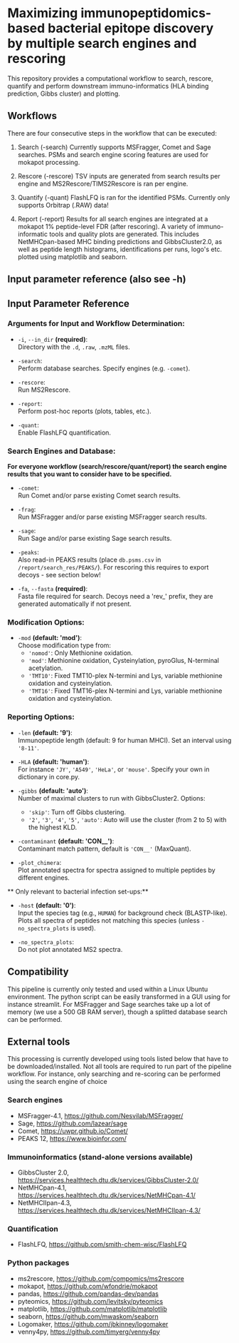# Maximizing immunopeptidomics-based bacterial epitope discovery by multiple search engines and rescoring
This repository provides a computational workflow to search, rescore, quantify and perform downstream immuno-informatics (HLA binding prediction, Gibbs cluster) and plotting.

## Workflows
There are four consecutive steps in the workflow that can be executed:
1. Search (-search)
Currently supports MSFragger, Comet and Sage searches. PSMs and search engine scoring features are used for mokapot processing.
 
2. Rescore (-rescore)
TSV inputs are generated from search results per engine and MS2Rescore/TIMS2Rescore is ran per engine.

3. Quantify (-quant)
FlashLFQ is ran for the identified PSMs. Currently only supports Orbitrap (.RAW) data!

4. Report (-report)
Results for all search engines are integrated at a mokapot 1% peptide-level FDR (after rescoring). A variety of immuno-informatic tools and quality plots are generated. 
This includes NetMHCpan-based MHC binding predictions and GibbsCluster2.0, as well as peptide length histograms, identifications per runs, logo's etc. plotted using matplotlib and seaborn.

## Input parameter reference (also see -h)

## Input Parameter Reference

### Arguments for Input and Workflow Determination:
- `-i`, `--in_dir` **(required)**:  
  Directory with the `.d`, `.raw`, `.mzML` files.
  
- `-search`:  
  Perform database searches. Specify engines (e.g. `-comet`).
  
- `-rescore`:  
  Run MS2Rescore.
  
- `-report`:  
  Perform post-hoc reports (plots, tables, etc.).
  
- `-quant`:  
  Enable FlashLFQ quantification.

### Search Engines and Database:
**For everyone workflow (search/rescore/quant/report) the search engine results that you want to consider have to be specified.**

- `-comet`:  
  Run Comet and/or parse existing Comet search results.
  
- `-frag`:  
  Run MSFragger and/or parse existing MSFragger search results.
  
- `-sage`:  
  Run Sage and/or parse existing Sage search results.
  
- `-peaks`:  
  Also read-in PEAKS results (place `db.psms.csv` in `/report/search_res/PEAKS/`).
  For rescoring this requires to export decoys - see section below!
  
- `-fa`, `--fasta` **(required)**:  
  Fasta file required for search. Decoys need a 'rev_' prefix, they are generated automatically if not present.

### Modification Options:
- `-mod` **(default: 'mod')**:  
  Choose modification type from:
  - `'nomod'`: Only Methionine oxidation.
  - `'mod'`: Methionine oxidation, Cysteinylation, pyroGlus, N-terminal acetylation.
  - `'TMT10'`: Fixed TMT10-plex N-termini and Lys, variable methionine oxidation and cysteinylation.
  - `'TMT16'`: Fixed TMT16-plex N-termini and Lys, variable methionine oxidation and cysteinylation.

### Reporting Options:
- `-len` **(default: '9')**:  
  Immunopeptide length (default: 9 for human MHCI). Set an interval using `'8-11'`.

- `-HLA` **(default: 'human')**:  
  For instance `'JY'`, `'A549'`, `'HeLa'`, or `'mouse'`. Specify your own in dictionary in core.py.

- `-gibbs` **(default: 'auto')**:  
  Number of maximal clusters to run with GibbsCluster2. Options:
  - `'skip'`: Turn off Gibbs clustering.
  - `'2'`, `'3'`, `'4'`, `'5'`, `'auto'`: Auto will use the cluster (from 2 to 5) with the highest KLD.

- `-contaminant` **(default: 'CON__')**:  
  Contaminant match pattern, default is `'CON__'` (MaxQuant).

- `-plot_chimera`:  
  Plot annotated spectra for spectra assigned to multiple peptides by different engines.

** Only relevant to bacterial infection set-ups:**

- `-host` **(default: '0')**:  
  Input the species tag (e.g., `HUMAN`) for background check (BLASTP-like). Plots all spectra of peptides not matching this species (unless `-no_spectra_plots` is used).

- `-no_spectra_plots`:  
  Do not plot annotated MS2 spectra.

## Compatibility
This pipeline is currently only tested and used within a Linux Ubuntu environment.
The python script can be easily transformed in a GUI using for instance streamlit.
For MSFragger and Sage searches take up a lot of memory (we use a 500 GB RAM server), though a splitted database search can be performed.  

## External tools
This processing is currently developed using tools listed below that have to be downloaded/installed. Not all tools are required to run part of the pipeline workflow. For instance, only searching and re-scoring can be performed using the search engine of choice

### Search engines
- MSFragger-4.1, https://github.com/Nesvilab/MSFragger/
- Sage, https://github.com/lazear/sage
- Comet, https://uwpr.github.io/Comet/
- PEAKS 12, https://www.bioinfor.com/

### Immunoinformatics (stand-alone versions available)
- GibbsCluster 2.0, https://services.healthtech.dtu.dk/services/GibbsCluster-2.0/
- NetMHCpan-4.1, https://services.healthtech.dtu.dk/services/NetMHCpan-4.1/
- NetMHCIIpan-4.3, https://services.healthtech.dtu.dk/services/NetMHCIIpan-4.3/

### Quantification
- FlashLFQ, https://github.com/smith-chem-wisc/FlashLFQ
  
### Python packages
- ms2rescore, https://github.com/compomics/ms2rescore
- mokapot, https://github.com/wfondrie/mokapot
- pandas, https://github.com/pandas-dev/pandas
- pyteomics, https://github.com/levitsky/pyteomics
- matplotlib, https://github.com/matplotlib/matplotlib
- seaborn, https://github.com/mwaskom/seaborn
- Logomaker, https://github.com/jbkinney/logomaker
- venny4py, https://github.com/timyerg/venny4py
